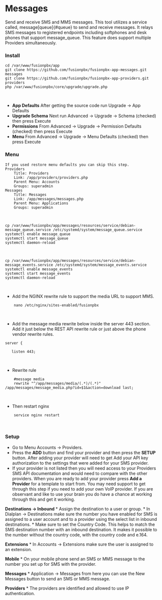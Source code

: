 # Messages

Send and receive SMS and MMS messages. This tool utilizes a service
called, message[queue]{#queue} to send and receive messages. It relays
SMS messages to registered endpoints including softphones and desk
phones that support message_queue. This feature does support
multiple Providers simultaneously.

### Install


    cd /var/www/fusionpbx/app
    git clone https://github.com/fusionpbx/fusionpbx-app-messages.git messages
    git clone https://github.com/fusionpbx/fusionpbx-app-providers.git providers
    php /var/www/fusionpbx/core/upgrade/upgrade.php

<br>

-   **App Defaults** After getting the source code run Upgrade -\> App
    Defaults
-   **Upgrade Schema** Next run Advanced -\> Upgrade -\> Schema
    (checked) then press Execute
-   **Permissions** From Advanced -\> Upgrade -\> Permission Defaults
    (checked) then press Execute
-   **Menu** From Advanced -\> Upgrade -\> Menu Defaults (checked) then
    press Execute

### Menu

    If you used restore menu defaults you can skip this step.
    Providers
        Title: Providers
        Link: /app/providers/providers.php
        Parent Menu: Accounts
        Groups: superadmin
    Messages
        Title: Messages
        Link: /app/messages/messages.php
        Parent Menu: Applications
        Groups: superadmin

<br>

    cp /var/www/fusionpbx/app/messages/resources/service/debian-message_queue.service /etc/systemd/system/message_queue.service
    systemctl enable message_queue
    systemctl start message_queue
    systemctl daemon-reload

<br>

    cp /var/www/fusionpbx/app/messages/resources/service/debian-message_events.service /etc/systemd/system/message_events.service
    systemctl enable message_events
    systemctl start message_events
    systemctl daemon-reload

<br>

-   Add the NGINX rewrite rule to support the media URL to support MMS.

```
    nano /etc/nginx/sites-enabled/fusionpbx
```
<br>

-   Add the message media rewrite below inside the server 443 section.
    Add it just below the REST API rewrite rule or just above the phone
    vendor rewrite rules.


```
server {

   listen 443;
```
<br>

-   Rewrite rule

```
    #message media
    rewrite "^/app/messages/media/(.*)/(.*)" /app/messages/message_media.php?id=$1&action=download last;
```
<br>

- Then restart nginx

```
    service nginx restart
```
<br>

### Setup

-   Go to Menu Accounts -\> Providers.
-   Press the **ADD** button and find your provider and then press the
    **SETUP** button. After adding your provider will need to get Add
    your API key authorization to the settings that were added for your
    SMS provider.
-   If your provider is not listed then you will need access to your
    Providers SMS API documentation and would need to compare with the
    other providers. When you are ready to add your provider press **Add
    a Provider** for a template to start from. You may need support to
    get through this step if you need to add your own VoIP provider. If
    you are observant and like to use your brain you do have a chance at
    working through this and get it working.

**Destinations -\> Inbound** \* Assign the destination to a user or
group. \* In Dialplan -\> Destinations make sure the number you have
enabled for SMS is assigned to a user account and to a provider using
the select list in inbound destinations. \* Make sure to set the Country
Code. This helps to match the SMS destination number with an inbound
destination. It makes it possible to the number without the country
code, with the country code and e.164.

**Extensions** \* In Accounts -\> Extensions make sure the user is
assigned to an extension.

**Mobile** \* On your mobile phone send an SMS or MMS message to the
number you set up for SMS with the provider.

**Messages** \* Application -\> Messages from here you can use the New
Messages button to send an SMS or MMS message.

**Providers** \* The providers are identified and allowed to use IP
authentication.
